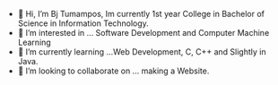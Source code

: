 - 👋 Hi, I’m Bj Tumampos, Im currently 1st year College in Bachelor of Science in Information Technology.
- 👀 I’m interested in ... Software Development and Computer Machine Learning
- 🌱 I’m currently learning ...Web Development, C, C++ and Slightly in Java.
- 💞️ I’m looking to collaborate on ... making a Website.

<!---
jaytumampos/jaytumampos is a ✨ special ✨ repository because its `README.md` (this file) appears on your GitHub profile.
You can click the Preview link to take a look at your changes.
--->

